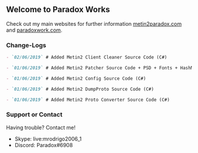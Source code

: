 ## Welcome to Paradox Works

Check out my main websites for further information [metin2paradox.com](https://metin2paradox.com/) and [paradoxwork.com](https://paradoxwork.com/).

### Change-Logs

```markdown
- `02/06/2019` # Added Metin2 Client Cleaner Source Code (C#)

- `01/06/2019` # Added Metin2 Patcher Source Code + PSD + Fonts + HashMaker (C#)

- `01/06/2019` # Added Metin2 Config Source Code (C#)

- `01/06/2019` # Added Metin2 DumpProto Source Code (C#)

- `01/06/2019` # Added Metin2 Proto Converter Source Code (C#)
```

### Support or Contact

Having trouble? Contact me!

- Skype: live:mrodrigo2006_1
- Discord: Paradox#6908
